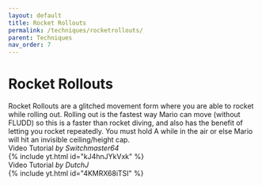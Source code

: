 ```yaml
---
layout: default
title: Rocket Rollouts
permalink: /techniques/rocketrollouts/
parent: Techniques
nav_order: 7
---
```

# Rocket Rollouts  
Rocket Rollouts are a glitched movement form where you are able to rocket while rolling out. Rolling out is the fastest way Mario can move (without FLUDD) so this is a faster than rocket diving, and also has the benefit of letting you rocket repeatedly. You must hold A while in the air or else Mario will hit an invisible ceiling/height cap.  
Video Tutorial *by Switchmaster64*  
{% include yt.html id="kJ4hnJYkVxk" %}  
Video Tutorial *by DutchJ*  
{% include yt.html id="4KMRX68iTSI" %}  
